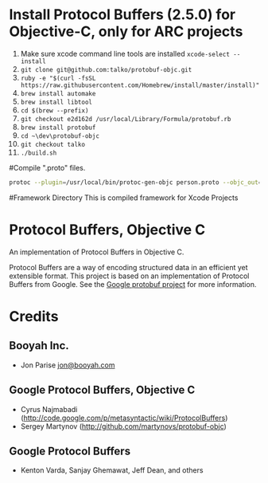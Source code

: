 # Install Protocol Buffers (2.5.0) for Objective-C, only for ARC projects

1. Make sure xcode command line tools are installed `xcode-select --install`
1. `git clone git@github.com:talko/protobuf-objc.git`
1. `ruby -e "$(curl -fsSL https://raw.githubusercontent.com/Homebrew/install/master/install)"`
1. `brew install automake`
1. `brew install libtool`
1. `cd $(brew --prefix)`
1. `git checkout e2d162d /usr/local/Library/Formula/protobuf.rb`
1. `brew install protobuf`
1. `cd ~\dev\protobuf-objc`
1. `git checkout talko`
1. `./build.sh`

#Compile ".proto" files.
```bash
protoc --plugin=/usr/local/bin/protoc-gen-objc person.proto --objc_out="./"
```

#Framework Directory
 This is compiled framework for Xcode Projects

# Protocol Buffers, Objective C

An implementation of Protocol Buffers in Objective C.

Protocol Buffers are a way of encoding structured data in an efficient yet extensible format.
This project is based on an implementation of Protocol Buffers from Google.  See the
[Google protobuf project][g-protobuf] for more information.

[g-protobuf]: http://code.google.com/p/protobuf/


# Credits

Booyah Inc.
-------------------------------------------------------------------------------
- Jon Parise <jon@booyah.com>


Google Protocol Buffers, Objective C
-------------------------------------------------------------------------------
- Cyrus Najmabadi  (http://code.google.com/p/metasyntactic/wiki/ProtocolBuffers)
- Sergey Martynov  (http://github.com/martynovs/protobuf-objc)


Google Protocol Buffers
-------------------------------------------------------------------------------
- Kenton Varda, Sanjay Ghemawat, Jeff Dean, and others
